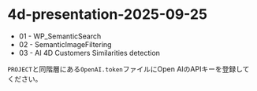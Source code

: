 # 4d-presentation-2025-09-25

* 01 - WP_SemanticSearch
* 02 - SemanticImageFiltering
* 03 - AI 4D Customers Similarities detection

`PROJECT`と同階層にある`OpenAI.token`ファイルにOpen AIのAPIキーを登録してください。
